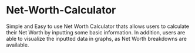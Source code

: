 # Net-Worth-Calculator

Simple and Easy to use Net Worth Calculator thats allows users to calculate their Net Worth
by inputting some basic information. In addition, users are able to visualize the inputted
data in graphs, as Net Worth breakdowns are available.
